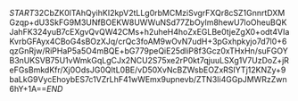 $START$32CbZK0lTAhQyihKI2kpV2tLLg0rbMCMziSvgrFXQr8cSZ1GnnrtDXMGzqp+dU3SkFG9M3UNfBOEKW8UWWuNSd77ZbOylm8hewU7loOheuBQKJahFK324yuB7cEXgvQvQW42CMs+h2uheH4hoZxEGLBe0tjeZgX0+odt4VIaKvrbGFAyx4CBoG4sBOzXJq/crQc3foAM9wOvN7udH+3pGxhpkyjo7d7l0+6qzGnRjw/RiPHaP5a5O4mBQE+bG779peQiE25dliP8f3Gcz0xTHxHn/suFGOYB3nUKSVB75U1vWmkGqLgCJx2NCU2S75xe2rP0kt7qjuuLSXg1V7UzDoZ+jReFGsBmkdKfr/Xj0OdsJG0QltL0BE/vD50XvNcBZWsbEOZxRSIYTj12KNZy+9baLkG9VycEhoybES7c1VZrLhF41wWEmx9upnevb/ZTN3Ii4GGpJMWRzZwn6hY+1A==$END$